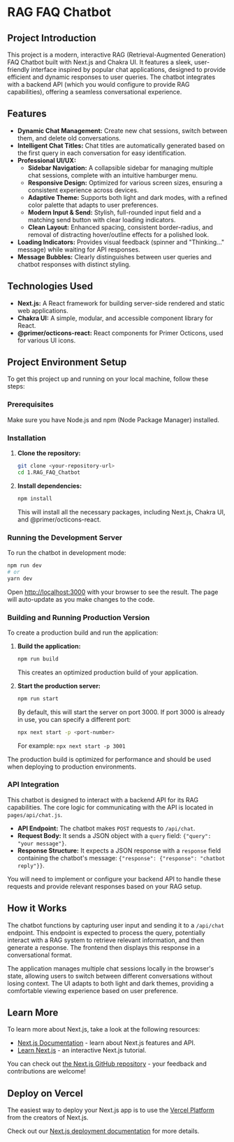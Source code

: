 # RAG FAQ Chatbot

## Project Introduction

This project is a modern, interactive RAG (Retrieval-Augmented Generation) FAQ Chatbot built with Next.js and Chakra UI. It features a sleek, user-friendly interface inspired by popular chat applications, designed to provide efficient and dynamic responses to user queries. The chatbot integrates with a backend API (which you would configure to provide RAG capabilities), offering a seamless conversational experience.

## Features

*   **Dynamic Chat Management:** Create new chat sessions, switch between them, and delete old conversations.
*   **Intelligent Chat Titles:** Chat titles are automatically generated based on the first query in each conversation for easy identification.
*   **Professional UI/UX:**
    *   **Sidebar Navigation:** A collapsible sidebar for managing multiple chat sessions, complete with an intuitive hamburger menu.
    *   **Responsive Design:** Optimized for various screen sizes, ensuring a consistent experience across devices.
    *   **Adaptive Theme:** Supports both light and dark modes, with a refined color palette that adapts to user preferences.
    *   **Modern Input & Send:** Stylish, full-rounded input field and a matching send button with clear loading indicators.
    *   **Clean Layout:** Enhanced spacing, consistent border-radius, and removal of distracting hover/outline effects for a polished look.
*   **Loading Indicators:** Provides visual feedback (spinner and "Thinking..." message) while waiting for API responses.
*   **Message Bubbles:** Clearly distinguishes between user queries and chatbot responses with distinct styling.

## Technologies Used

*   **Next.js:** A React framework for building server-side rendered and static web applications.
*   **Chakra UI:** A simple, modular, and accessible component library for React.
*   **@primer/octicons-react:** React components for Primer Octicons, used for various UI icons.

## Project Environment Setup

To get this project up and running on your local machine, follow these steps:

### Prerequisites

Make sure you have Node.js and npm (Node Package Manager) installed.

### Installation

1.  **Clone the repository:**
    ```bash
    git clone <your-repository-url>
    cd 1.RAG_FAQ_Chatbot
    ```
2.  **Install dependencies:**
    ```bash
    npm install
    ```
    This will install all the necessary packages, including Next.js, Chakra UI, and @primer/octicons-react.

### Running the Development Server

To run the chatbot in development mode:

```bash
npm run dev
# or
yarn dev
```

Open [http://localhost:3000](http://localhost:3000) with your browser to see the result. The page will auto-update as you make changes to the code.

### Building and Running Production Version

To create a production build and run the application:

1. **Build the application:**
   ```bash
   npm run build
   ```
   This creates an optimized production build of your application.

2. **Start the production server:**
   ```bash
   npm run start
   ```
   By default, this will start the server on port 3000. If port 3000 is already in use, you can specify a different port:
   ```bash
   npx next start -p <port-number>
   ```
   For example: `npx next start -p 3001`

The production build is optimized for performance and should be used when deploying to production environments.

### API Integration

This chatbot is designed to interact with a backend API for its RAG capabilities. The core logic for communicating with the API is located in `pages/api/chat.js`.

*   **API Endpoint:** The chatbot makes `POST` requests to `/api/chat`.
*   **Request Body:** It sends a JSON object with a `query` field: `{"query": "your message"}`.
*   **Response Structure:** It expects a JSON response with a `response` field containing the chatbot's message: `{"response": {"response": "chatbot reply"}}`.

You will need to implement or configure your backend API to handle these requests and provide relevant responses based on your RAG setup.

## How it Works

The chatbot functions by capturing user input and sending it to a `/api/chat` endpoint. This endpoint is expected to process the query, potentially interact with a RAG system to retrieve relevant information, and then generate a response. The frontend then displays this response in a conversational format.

The application manages multiple chat sessions locally in the browser's state, allowing users to switch between different conversations without losing context. The UI adapts to both light and dark themes, providing a comfortable viewing experience based on user preference.

## Learn More

To learn more about Next.js, take a look at the following resources:

- [Next.js Documentation](https://nextjs.org/docs) - learn about Next.js features and API.
- [Learn Next.js](https://nextjs.org/learn) - an interactive Next.js tutorial.

You can check out [the Next.js GitHub repository](https://github.com/vercel/next.js/) - your feedback and contributions are welcome!

## Deploy on Vercel

The easiest way to deploy your Next.js app is to use the [Vercel Platform](https://vercel.com/new?utm_medium=default-template&filter=next.js&utm_source=create-next-app&utm_campaign=create-next-app-readme) from the creators of Next.js.

Check out our [Next.js deployment documentation](https://nextjs.org/docs/deployment) for more details.
